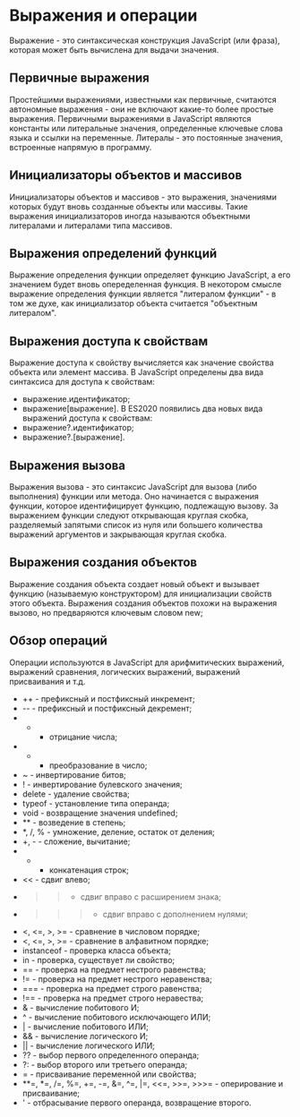 # Выражения и операции
Выражение - это синтаксическая конструкция JavaScript (или фраза), которая может быть вычислена для выдачи значения.

## Первичные выражения
Простейшими выражениями, известными как первичные, считаются автономные выражения - они не включают какие-то более простые выражения. Первичными выражениями в JavaScript являются константы или литеральные значения, определенные ключевые слова языка и ссылки на переменные.
Литералы - это постоянные значения, встроенные напрямую в программу.

## Инициализаторы объектов и массивов
Инициализаторы объектов и массивов - это выражения, значениями которых будут вновь созданные объекты или массивы. Такие выражения инициализаторов иногда называются объектными литералами и литералами типа массивов.

## Выражения определений функций
Выражение определения функции определяет функцию JavaScript, а его значением будет вновь опеределенная функция. В некотором смысле выражение определения функции является "литералом функции" - в том же духе, как инициализатор объекта считается "объектным литералом".

## Выражения доступа к свойствам
Выражение доступа к свойству вычисляется как значение свойства объекта или элемент массива. В JavaScript определены два вида синтаксиса для доступа к свойствам:
- выражение.идентификатор;
- выражение[выражение].
В ES2020 появились два новых вида выражений доступа к свойствам:
- выражение?.идентификатор;
- выражение?.[выражение].

## Выражения вызова
Выражения вызова - это синтаксис JavaScript для вызова (либо выполнения) функции или метода. Оно начинается с выражения функции, которое идентифицирует функцию, подлежащую вызову. За выражением функции следуют открывающая круглая скобка, разделяемый запятыми список из нуля или большего количества выражений аргументов и закрывающая круглая скобка.

## Выражения создания объектов
Выражение создания объекта создает новый объект и вызывает функцию (называемую конструктором) для инициализации свойств этого объекта. Выражения создания объектов похожи на выражения вызово, но предваряются ключевым словом new;

## Обзор операций
Операции используются в JavaScript для арифмитических выражений, выражений сравнения, логических выражений, выражений присваивания и т.д.
- ++ - префиксный и постфиксный инкремент;
- -- - префиксный и постфиксный декремент;
- - - отрицание числа;
- + - преобразование в число;
- ~ - инвертирование битов;
- ! - инвертирование булевского значения;
- delete - удаление свойства;
- typeof - установление типа операнда;
- void - возвращение значения undefined;
- ** - возведение в степень;
- *, /, % - умножение, деление, остаток от деления;
- +, - - сложение, вычитание;
- + - конкатенация строк;
- << - сдвиг влево;
- >> - сдвиг вправо с расширением знака;
- >>> - сдвиг вправо с дополнением нулями;
- <, <=, >, >= - сравнение в числовом порядке;
- <, <=, >, >= - сравнение в алфавитном порядке;
- instanceof - проверка класса объекта;
- in - проверка, существует ли свойство;
- == - проверка на предмет нестрого равенства;
- != - проверка на предмет нестрого неравенства;
- === - проверка на предмет строго равенства;
- !== - проверка на предмет строго неравества;
- & - вычисление побитового И;
- ^ - вычисление побитового исключающего ИЛИ;
- | - вычисление побитового ИЛИ;
- && - вычисление логического И;
- || - вычисление логического ИЛИ;
- ?? - выбор первого определенного операнда;
- ?: - выбор второго или третьего операнда;
- = - присваивание переменной или свойства;
- **=, *=, /=, %=, +=, -=, &=, ^=, |=, <<=, >>=, >>>= - оперирование и присваивание;
- ' - отбрасывание первого операнда, возвращение второго.